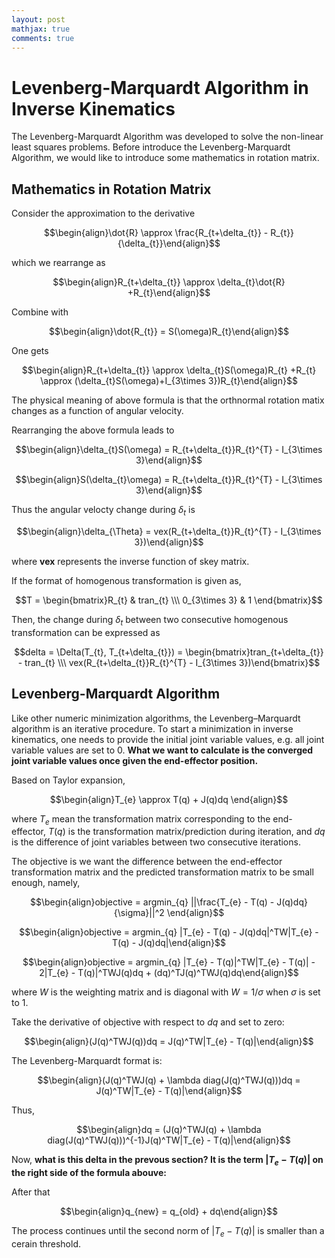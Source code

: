 ```yaml
---
layout: post
mathjax: true
comments: true
---
```


# Levenberg-Marquardt Algorithm in Inverse Kinematics

The Levenberg-Marquardt Algorithm was developed to solve the non-linear least squares problems. Before introduce the Levenberg-Marquardt Algorithm, we would like to introduce some mathematics in rotation matrix.

## Mathematics in Rotation Matrix

Consider the approximation to the derivative

$$\begin{align}\dot{R} \approx \frac{R_{t+\delta_{t}} - R_{t}}{\delta_{t}}\end{align}$$

which we rearrange as

$$\begin{align}R_{t+\delta_{t}} \approx \delta_{t}\dot{R} +R_{t}\end{align}$$

Combine with 

$$\begin{align}\dot{R_{t}} = S(\omega)R_{t}\end{align}$$

One gets

$$\begin{align}R_{t+\delta_{t}} \approx \delta_{t}S(\omega)R_{t} +R_{t} \approx (\delta_{t}S(\omega)+I_{3\times 3})R_{t}\end{align}$$

The physical meaning of above formula is that the orthnormal rotation matix changes as a function of angular velocity.

Rearranging the above formula leads to

$$\begin{align}\delta_{t}S(\omega) = R_{t+\delta_{t}}R_{t}^{T} - I_{3\times 3}\end{align}$$

$$\begin{align}S(\delta_{t}\omega) = R_{t+\delta_{t}}R_{t}^{T} - I_{3\times 3}\end{align}$$

Thus the angular velocty change during $\delta_{t}$ is 

$$\begin{align}\delta_{\Theta} = vex(R_{t+\delta_{t}}R_{t}^{T} - I_{3\times 3})\end{align}$$

where **vex** represents the inverse function of skey matrix.

If the format of homogenous transformation is given as, 

$$T = \begin{bmatrix}R_{t} & tran_{t} \\\ 0_{3\times 3} & 1 \end{bmatrix}$$

Then, the change during $\delta_{t}$ between two consecutive homogenous transformation can be expressed as

$$delta = \Delta(T_{t}, T_{t+\delta_{t}}) = \begin{bmatrix}tran_{t+\delta_{t}} - tran_{t} \\\ vex(R_{t+\delta_{t}}R_{t}^{T} - I_{3\times 3})\end{bmatrix}$$

## Levenberg-Marquardt Algorithm

Like other numeric minimization algorithms, the Levenberg–Marquardt algorithm is an iterative procedure. To start a minimization in inverse kinematics, one needs to provide the initial joint variable values, e.g. all joint variable values are set to 0. **What we want to calculate is the converged joint variable values once given the end-effector position.** 

Based on Taylor expansion,

$$\begin{align}T_{e} \approx T(q) + J(q)dq \end{align}$$

where $T_e$ mean the transformation matrix corresponding to the end-effector, $T(q)$ is the transformation matrix/prediction during iteration, and $dq$ is the difference of joint variables between two consecutive iterations.

The objective is we want the difference between the end-effector transformation matrix and the predicted transformation matrix to be small enough, namely,

$$\begin{align}objective = argmin_{q} ||\frac{T_{e} - T(q) - J(q)dq}{\sigma}||^2 \end{align}$$ 

$$\begin{align}objective = argmin_{q} |T_{e} - T(q) - J(q)dq|^TW|T_{e} - T(q) - J(q)dq|\end{align}$$ 

$$\begin{align}objective = argmin_{q} |T_{e} - T(q)|^TW|T_{e} - T(q)| - 2|T_{e} - T(q)|^TWJ(q)dq + (dq)^TJ(q)^TWJ(q)dq\end{align}$$

where $W$ is the weighting matrix and is diagonal with $W = 1/\sigma$ when $\sigma$ is set to 1. 

Take the derivative of objective with respect to $dq$ and set to zero:

$$\begin{align}(J(q)^TWJ(q))dq = J(q)^TW|T_{e} - T(q)|\end{align}$$

The Levenberg-Marquardt format is:

$$\begin{align}(J(q)^TWJ(q) + \lambda diag(J(q)^TWJ(q)))dq = J(q)^TW|T_{e} - T(q)|\end{align}$$

Thus, 

$$\begin{align}dq = (J(q)^TWJ(q) + \lambda diag(J(q)^TWJ(q)))^{-1}J(q)^TW|T_{e} - T(q)|\end{align}$$

Now, **what is this delta in the prevous section? It is the term $|T_{e} - T(q)|$ on the right side of the formula abouve:**

After that

$$\begin{align}q_{new} = q_{old} + dq\end{align}$$ 

The process continues until the second norm of $|T_{e} - T(q)|$ is smaller than a cerain threshold.
